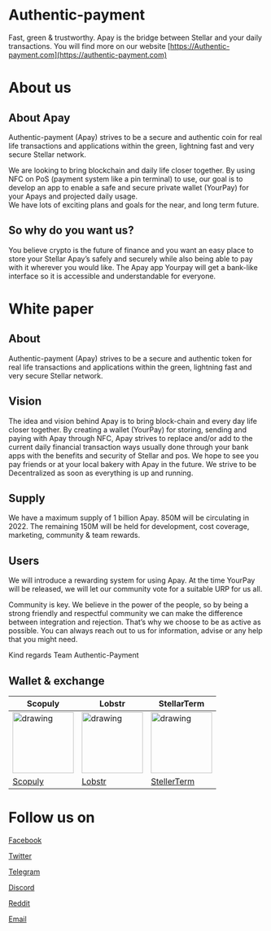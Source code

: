 #  Authentic-payment

Fast, green & trustworthy. 
Apay is the bridge between Stellar and your daily transactions.
You will find more on our website [https://Authentic-payment.com](https://authentic-payment.com)

# About us

## About Apay
Authentic-payment (Apay) strives to be a secure and authentic coin for real life transactions and applications within the green, lightning fast and very secure Stellar network.

We are looking to bring blockchain and daily life closer together. By using NFC on PoS (payment system like a pin terminal) to use, our goal is to develop an app to enable a safe and secure private wallet (YourPay) for your Apays and projected daily usage.  
We have lots of exciting plans and goals for the near, and long term future.

## So why do you want us?
You believe crypto is the future of finance and you want an easy place to store your Stellar Apay’s safely and securely while also being able to pay with it wherever you would like. The Apay app Yourpay will get a bank-like interface so it is accessible and understandable for everyone.

# White paper

## About
Authentic-payment (Apay) strives to be a secure and authentic token for real life transactions and applications within the green, lightning fast and very secure Stellar network.

## Vision
The idea and vision behind Apay is to bring block-chain and every day life closer together. By creating a wallet (YourPay) for storing, sending and paying with Apay through NFC, Apay strives to replace and/or add to the current daily financial transaction ways usually done through your bank apps with the benefits and security of Stellar and pos. We hope to see you pay friends or at your local bakery with Apay in the future. We strive to be Decentralized as soon as everything is up and running.

## Supply
We have a maximum supply of 1 billion Apay. 850M will be circulating in 2022. The remaining 150M will be held for development, cost coverage, marketing, community & team rewards.

## Users

We will introduce a rewarding system for using Apay. At the time YourPay will be released, we will let our community vote for a suitable URP for us all.

Community is key. We believe in the power of the people, so by being a strong friendly and respectful community we can make the difference between integration and rejection. That’s why we choose to be as active as possible. You can always reach out to us for information, advise or any help that you might need.

Kind regards Team Authentic-Payment

## Wallet & exchange

|Scopuly| Lobstr | StellarTerm |
|--|--|--|
| 	<img src="https://authentic-payment.com/wp-content/uploads/2021/07/r-uaf_1u-1.png" alt="drawing" width="120"/> | 	<img src="https://authentic-payment.com/wp-content/uploads/2021/07/919b200bdf18eaa3e9715d1c4d1115d4a9bc9828-6.png" alt="drawing" width="120"/> | 	<img src="https://authentic-payment.com/wp-content/uploads/2021/07/HjKD4sFf-2.jpg" alt="drawing" width="120"/> | 
| [Scopuly](https://www.scopuly.com/trade/Apay-XLM/GBDKPRMOLDHTVUFTQATMMFUBKRI372YPUTOSEH5SZAFRAAVADTUGSSMA/native) | [Lobstr](https://lobstr.co/assets/Apay:GBDKPRMOLDHTVUFTQATMMFUBKRI372YPUTOSEH5SZAFRAAVADTUGSSMA) | [StellerTerm](https://stellarterm.com/exchange/Apay-GBDKPRMOLDHTVUFTQATMMFUBKRI372YPUTOSEH5SZAFRAAVADTUGSSMA/XLM-native)|

# Follow us on
[Facebook](https://www.facebook.com/Authentic-Payment-103724298649650)

[Twitter](https://twitter.com/OfficialApay)

[Telegram](https://t.me/Authenticpayment)

[Discord](https://discord.gg/V4UAr6d8WQ)

[Reddit](https://www.reddit.com/r/OfficialApay/)

[Email](mailto:support@authentic-payment.com)


